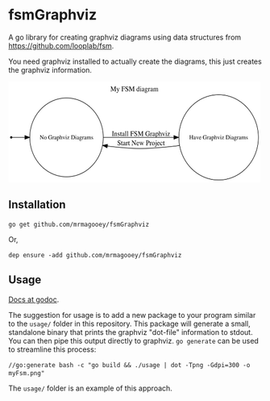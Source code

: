 # fsmGraphviz

A go library for creating graphviz diagrams using data structures from <https://github.com/looplab/fsm>.

You need graphviz installed to actually create the diagrams, this just creates the graphviz information.

<img src="myFsm.png" alt="FSM Example" width="500px" height="200px"/>

## Installation

    go get github.com/mrmagooey/fsmGraphviz
    
Or,

    dep ensure -add github.com/mrmagooey/fsmGraphviz

## Usage

[Docs at godoc](https://godoc.org/github.com/mrmagooey/fsmGraphviz).

The suggestion for usage is to add a new package to your program similar to the `usage/` folder in this repository. This package will generate a small, standalone binary that prints the graphviz "dot-file" information to stdout. You can then pipe this output directly to graphviz. `go generate` can be used to streamline this process:

    //go:generate bash -c "go build && ./usage | dot -Tpng -Gdpi=300 -o myFsm.png"

The `usage/` folder is an example of this approach.

